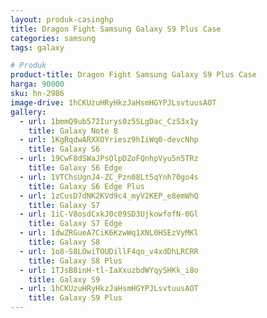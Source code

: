 ```yaml
---
layout: produk-casinghp
title: Dragon Fight Samsung Galaxy S9 Plus Case
categories: samsung
tags: galaxy

# Produk
product-title: Dragon Fight Samsung Galaxy S9 Plus Case
harga: 90000
sku: hn-2986
image-drive: 1hCKUzuHRyHkzJaHsmHGYPJLsvtuusAOT
gallery:
  - url: 1bmmQ9ub572Iurys0z5SLgDac_CzS3x1y
    title: Galaxy Note 8
  - url: 1KgRqdwARXXOYriesz9hIiWq0-devcNhp
    title: Galaxy S6
  - url: 19CwF8dSWaJPsOlpDZoFQnhpVyu5n5TRz
    title: Galaxy S6 Edge
  - url: 1VTChsUgnJ4-ZC_Pzn08Lt5qYnh70go4s
    title: Galaxy S6 Edge Plus
  - url: 1zCusD7dNK2KVd9c4_myV2KEP_e8emWhQ
    title: Galaxy S7
  - url: 1iC-V8osdCxkJ0c09SD3UjkowfofN-0Gl
    title: Galaxy S7 Edge
  - url: 1dwZRGueA7CiK6KzwWq1XNL0HSEzVyMKl
    title: Galaxy S8
  - url: 1o8-S8LOwiTOUDillF4qo_v4xdDhLRCRR
    title: Galaxy S8 Plus
  - url: 1TJsB8inH-tl-IaXxuzbdWYqySHKk_i8o
    title: Galaxy S9
  - url: 1hCKUzuHRyHkzJaHsmHGYPJLsvtuusAOT
    title: Galaxy S9 Plus
---
```

